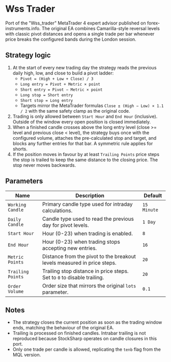 # Wss Trader

Port of the "Wss_trader" MetaTrader 4 expert advisor published on forex-instruments.info. The original EA combines Camarilla-style reversal levels with classic pivot distances and opens a single trade per bar whenever price breaks the configured bands during the London session.

## Strategy logic

1. At the start of every new trading day the strategy reads the previous daily high, low, and close to build a pivot ladder:
   - `Pivot = (High + Low + Close) / 3`
   - `Long entry = Pivot + Metric × point`
   - `Short entry = Pivot − Metric × point`
   - `Long stop = Short entry`
   - `Short stop = Long entry`
   - Targets mirror the MetaTrader formulas `Close ± (High − Low) × 1.1 / 2` with the same safety clamp as the original code.
2. Trading is only allowed between `Start Hour` and `End Hour` (inclusive). Outside of the window every open position is closed immediately.
3. When a finished candle crosses above the long entry level (close >= level and previous close < level), the strategy buys once with the configured volume, attaches the pre-calculated stop and target, and blocks any further entries for that bar. A symmetric rule applies for shorts.
4. If the position moves in favour by at least `Trailing Points` price steps the stop is trailed to keep the same distance to the closing price. The stop never moves backwards.

## Parameters

| Name | Description | Default |
| ---- | ----------- | ------- |
| `Working Candle` | Primary candle type used for intraday calculations. | `15 Minute` |
| `Daily Candle` | Candle type used to read the previous day for pivot levels. | `1 Day` |
| `Start Hour` | Hour (0-23) when trading is enabled. | `8` |
| `End Hour` | Hour (0-23) when trading stops accepting new entries. | `16` |
| `Metric Points` | Distance from the pivot to the breakout levels measured in price steps. | `20` |
| `Trailing Points` | Trailing stop distance in price steps. Set to `0` to disable trailing. | `20` |
| `Order Volume` | Order size that mirrors the original `lots` parameter. | `0.1` |

## Notes

- The strategy closes the current position as soon as the trading window ends, matching the behaviour of the original EA.
- Trailing is processed on finished candles. Intrabar trailing is not reproduced because StockSharp operates on candle closures in this port.
- Only one trade per candle is allowed, replicating the `tenb` flag from the MQL version.
